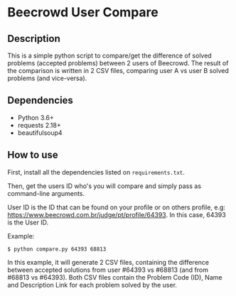 # Beecrowd User Compare

## Description

This is a simple python script to compare/get the difference of solved problems (accepted problems) between 2 users of Beecrowd.
The result of the comparison is written in 2 CSV files, comparing user A vs user B solved problems (and vice-versa).

## Dependencies

- Python 3.6+
- requests 2.18+
- beautifulsoup4

## How to use

First, install all the dependencies listed on `requirements.txt`.

Then, get the users ID who's you will compare and simply pass as command-line arguments.

User ID is the ID that can be found on your profile or on others profile, e.g: https://www.beecrowd.com.br/judge/pt/profile/64393. In this case, 64393 is the User ID.


Example:

```
$ python compare.py 64393 68813
```

In this example, it will generate 2 CSV files, containing the difference between accepted solutions from user #64393 vs #68813 (and from #68813 vs #64393).
Both CSV files contain the Problem Code (ID), Name and Description Link for each problem solved by the user.
